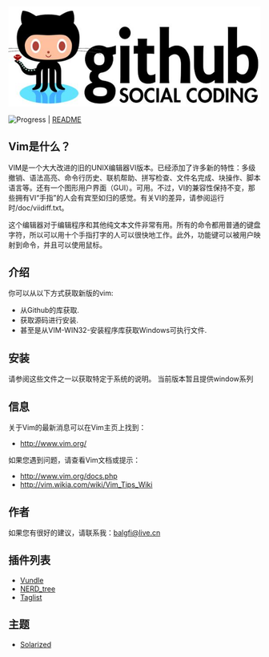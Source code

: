 ![logo-images](https://github.com/Bqrookie/vim/blob/master/timg.jpg)

![Progress](http://progressed.io/bar/52?title=progress)  | [README](https://github.com/Bqrookie/vim/blob/master/README.md) 

## Vim是什么？ ##

VIM是一个大大改进的旧的UNIX编辑器VI版本。已经添加了许多新的特性：多级撤销、语法高亮、命令行历史、联机帮助、拼写检查、文件名完成、块操作、脚本语言等。还有一个图形用户界面（GUI）。可用。不过，VI的兼容性保持不变，那些拥有VI“手指”的人会有宾至如归的感觉。有关VI的差异，请参阅运行时/doc/viidiff.txt。

这个编辑器对于编辑程序和其他纯文本文件非常有用。所有的命令都用普通的键盘字符，所以可以用十个手指打字的人可以很快地工作。此外，功能键可以被用户映射到命令，并且可以使用鼠标。

## 介绍 ##
你可以从以下方式获取新版的vim:

* 从Github的库获取.
* 获取源码进行安装.
* 甚至是从VIM-WIN32-安装程序库获取Windows可执行文件.

## 安装 ##
请参阅这些文件之一以获取特定于系统的说明。
当前版本暂且提供window系列

## 信息 ##
关于Vim的最新消息可以在Vim主页上找到：
* http://www.vim.org/

如果您遇到问题，请查看Vim文档或提示：
* http://www.vim.org/docs.php
* http://vim.wikia.com/wiki/Vim_Tips_Wiki

## 作者 ##
如果您有很好的建议，请联系我：balgfi@live.cn

## 插件列表 ##
* [Vundle](https://github.com/VundleVim/Vundle.vim)
* [NERD_tree](https://www.vim.org/scripts/script.php?script_id=1658)
* [Taglist](https://www.vim.org/scripts/script.php?script_id=273)

## 主题 ##
* [Solarized](https://github.com/altercation/vim-colors-solarized)
